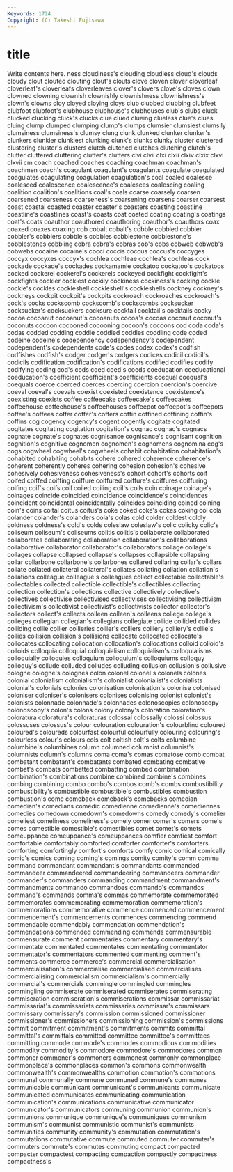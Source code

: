 ```yaml
---
Keywords: 1724 
Copyright: (C) Takeshi Fujisawa
---
```


# title

Write contents here.
ness cloudiness's clouding cloudless cloud's clouds cloudy clout clouted clouting
clout's clouts clove cloven clover cloverleaf cloverleaf's cloverleafs cloverleaves clover's
clovers clove's cloves clown clowned clowning clownish clownishly clownishness clownishness's
clown's clowns cloy cloyed cloying cloys club clubbed clubbing clubfeet
clubfoot clubfoot's clubhouse clubhouse's clubhouses club's clubs cluck clucked clucking
cluck's clucks clue clued clueing clueless clue's clues cluing clump
clumped clumping clump's clumps clumsier clumsiest clumsily clumsiness clumsiness's clumsy
clung clunk clunked clunker clunker's clunkers clunkier clunkiest clunking clunk's
clunks clunky cluster clustered clustering cluster's clusters clutch clutched clutches
clutching clutch's clutter cluttered cluttering clutter's clutters clvi clvii clxi
clxii clxiv clxix clxvi clxvii cm coach coached coaches coaching
coachman coachman's coachmen coach's coagulant coagulant's coagulants coagulate coagulated coagulates
coagulating coagulation coagulation's coal coaled coalesce coalesced coalescence coalescence's coalesces
coalescing coaling coalition coalition's coalitions coal's coals coarse coarsely coarsen
coarsened coarseness coarseness's coarsening coarsens coarser coarsest coast coastal coasted
coaster coaster's coasters coasting coastline coastline's coastlines coast's coasts coat
coated coating coating's coatings coat's coats coauthor coauthored coauthoring coauthor's
coauthors coax coaxed coaxes coaxing cob cobalt cobalt's cobble cobbled
cobbler cobbler's cobblers cobble's cobbles cobblestone cobblestone's cobblestones cobbling cobra
cobra's cobras cob's cobs cobweb cobweb's cobwebs cocaine cocaine's cocci
coccis coccus coccus's coccyges coccyx coccyxes coccyx's cochlea cochleae cochlea's
cochleas cock cockade cockade's cockades cockamamie cockatoo cockatoo's cockatoos cocked
cockerel cockerel's cockerels cockeyed cockfight cockfight's cockfights cockier cockiest cockily
cockiness cockiness's cocking cockle cockle's cockles cockleshell cockleshell's cockleshells cockney
cockney's cockneys cockpit cockpit's cockpits cockroach cockroaches cockroach's cock's cocks
cockscomb cockscomb's cockscombs cocksucker cocksucker's cocksuckers cocksure cocktail cocktail's cocktails
cocky cocoa cocoanut cocoanut's cocoanuts cocoa's cocoas coconut coconut's coconuts
cocoon cocooned cocooning cocoon's cocoons cod coda coda's codas codded
codding coddle coddled coddles coddling code coded codeine codeine's codependency
codependency's codependent codependent's codependents code's codes codex codex's codfish codfishes
codfish's codger codger's codgers codices codicil codicil's codicils codification codification's
codifications codified codifies codify codifying coding cod's cods coed coed's
coeds coeducation coeducational coeducation's coefficient coefficient's coefficients coequal coequal's coequals
coerce coerced coerces coercing coercion coercion's coercive coeval coeval's coevals
coexist coexisted coexistence coexistence's coexisting coexists coffee coffeecake coffeecake's coffeecakes
coffeehouse coffeehouse's coffeehouses coffeepot coffeepot's coffeepots coffee's coffees coffer coffer's
coffers coffin coffined coffining coffin's coffins cog cogency cogency's cogent
cogently cogitate cogitated cogitates cogitating cogitation cogitation's cognac cognac's cognacs
cognate cognate's cognates cognisance cognisance's cognisant cognition cognition's cognitive cognomen
cognomen's cognomens cognomina cog's cogs cogwheel cogwheel's cogwheels cohabit cohabitation
cohabitation's cohabited cohabiting cohabits cohere cohered coherence coherence's coherent coherently
coheres cohering cohesion cohesion's cohesive cohesively cohesiveness cohesiveness's cohort cohort's
cohorts coif coifed coiffed coiffing coiffure coiffured coiffure's coiffures coiffuring
coifing coif's coifs coil coiled coiling coil's coils coin coinage
coinage's coinages coincide coincided coincidence coincidence's coincidences coincident coincidental coincidentally
coincides coinciding coined coining coin's coins coital coitus coitus's coke
coked coke's cokes coking col cola colander colander's colanders cola's
colas cold colder coldest coldly coldness coldness's cold's colds coleslaw
coleslaw's colic colicky colic's coliseum coliseum's coliseums colitis colitis's collaborate
collaborated collaborates collaborating collaboration collaboration's collaborations collaborative collaborator collaborator's collaborators
collage collage's collages collapse collapsed collapse's collapses collapsible collapsing collar
collarbone collarbone's collarbones collared collaring collar's collars collate collated collateral
collateral's collates collating collation collation's collations colleague colleague's colleagues collect
collectable collectable's collectables collected collectible collectible's collectibles collecting collection collection's
collections collective collectively collective's collectives collectivise collectivised collectivises collectivising collectivism
collectivism's collectivist collectivist's collectivists collector collector's collectors collect's collects colleen
colleen's colleens college college's colleges collegian collegian's collegians collegiate collide
collided collides colliding collie collier collieries collier's colliers colliery colliery's
collie's collies collision collision's collisions collocate collocated collocate's collocates collocating
collocation collocation's collocations colloid colloid's colloids colloquia colloquial colloquialism colloquialism's
colloquialisms colloquially colloquies colloquium colloquium's colloquiums colloquy colloquy's collude colluded
colludes colluding collusion collusion's collusive cologne cologne's colognes colon colonel
colonel's colonels colones colonial colonialism colonialism's colonialist colonialist's colonialists colonial's
colonials colonies colonisation colonisation's colonise colonised coloniser coloniser's colonisers colonises
colonising colonist colonist's colonists colonnade colonnade's colonnades colonoscopies colonoscopy colonoscopy's
colon's colons colony colony's coloration coloration's coloratura coloratura's coloraturas colossal
colossally colossi colossus colossuses colossus's colour colouration colouration's colourblind coloured
coloured's coloureds colourfast colourful colourfully colouring colouring's colourless colour's colours
cols colt coltish colt's colts columbine columbine's columbines column columned
columnist columnist's columnists column's columns coma coma's comas comatose comb
combat combatant combatant's combatants combated combating combative combat's combats combatted
combatting combed combination combination's combinations combine combined combine's combines combing
combining combo combo's combos comb's combs combustibility combustibility's combustible combustible's
combustibles combustion combustion's come comeback comeback's comebacks comedian comedian's comedians
comedic comedienne comedienne's comediennes comedies comedown comedown's comedowns comedy comedy's
comelier comeliest comeliness comeliness's comely comer comer's comers come's comes
comestible comestible's comestibles comet comet's comets comeuppance comeuppance's comeuppances comfier
comfiest comfort comfortable comfortably comforted comforter comforter's comforters comforting comfortingly
comfort's comforts comfy comic comical comically comic's comics coming coming's
comings comity comity's comm comma command commandant commandant's commandants commanded
commandeer commandeered commandeering commandeers commander commander's commanders commanding commandment commandment's
commandments commando commandoes commando's commandos command's commands comma's commas commemorate
commemorated commemorates commemorating commemoration commemoration's commemorations commemorative commence commenced commencement
commencement's commencements commences commencing commend commendable commendably commendation commendation's commendations
commended commending commends commensurable commensurate comment commentaries commentary commentary's commentate
commentated commentates commentating commentator commentator's commentators commented commenting comment's comments
commerce commerce's commercial commercialisation commercialisation's commercialise commercialised commercialises commercialising commercialism
commercialism's commercially commercial's commercials commingle commingled commingles commingling commiserate commiserated
commiserates commiserating commiseration commiseration's commiserations commissar commissariat commissariat's commissariats commissaries
commissar's commissars commissary commissary's commission commissioned commissioner commissioner's commissioners commissioning
commission's commissions commit commitment commitment's commitments commits committal committal's committals
committed committee committee's committees committing commode commode's commodes commodious commodities
commodity commodity's commodore commodore's commodores common commoner commoner's commoners commonest
commonly commonplace commonplace's commonplaces common's commons commonwealth commonwealth's commonwealths commotion
commotion's commotions communal communally commune communed commune's communes communicable communicant
communicant's communicants communicate communicated communicates communicating communication communication's communications communicative
communicator communicator's communicators communing communion communion's communions communique communique's communiques
communism communism's communist communistic communist's communists communities community community's commutation
commutation's commutations commutative commute commuted commuter commuter's commuters commute's commutes
commuting compact compacted compacter compactest compacting compaction compactly compactness compactness's

